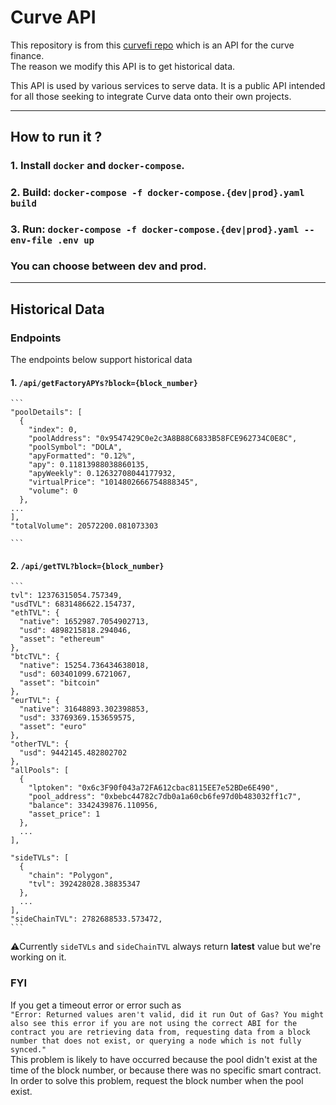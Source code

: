 # Curve API

This repository is from this [curvefi repo](https://github.com/curvefi/curve-api) which is an API for the curve finance.<br/>The reason we modify this API is to get historical data.

This API is used by various services to serve data. It is a public API intended for all those seeking to integrate Curve data onto their own projects.

---

## **How to run it ?**

### 1. Install `docker` and `docker-compose`.

### 2. Build: `docker-compose -f docker-compose.{dev|prod}.yaml build`

### 3. Run: `docker-compose -f docker-compose.{dev|prod}.yaml --env-file .env up `

### You can choose between **dev** and **prod**.

---

## **Historical Data**

### **Endpoints**

The endpoints below support historical data<br/>

#### 1. `/api/getFactoryAPYs?block={block_number}`

    ```
    "poolDetails": [
      {
        "index": 0,
        "poolAddress": "0x9547429C0e2c3A8B88C6833B58FCE962734C0E8C",
        "poolSymbol": "DOLA",
        "apyFormatted": "0.12%",
        "apy": 0.11813988038860135,
        "apyWeekly": 0.12632708044177932,
        "virtualPrice": "1014802666754888345",
        "volume": 0
      },
    ...
    ],
    "totalVolume": 20572200.081073303

    ```

#### 2. `/api/getTVL?block={block_number}`

    ```
    tvl": 12376315054.757349,
    "usdTVL": 6831486622.154737,
    "ethTVL": {
      "native": 1652987.7054902713,
      "usd": 4898215818.294046,
      "asset": "ethereum"
    },
    "btcTVL": {
      "native": 15254.736434638018,
      "usd": 603401099.6721067,
      "asset": "bitcoin"
    },
    "eurTVL": {
      "native": 31648893.302398853,
      "usd": 33769369.153659575,
      "asset": "euro"
    },
    "otherTVL": {
      "usd": 9442145.482802702
    },
    "allPools": [
      {
        "lptoken": "0x6c3F90f043a72FA612cbac8115EE7e52BDe6E490",
        "pool_address": "0xbebc44782c7db0a1a60cb6fe97d0b483032ff1c7",
        "balance": 3342439876.110956,
        "asset_price": 1
      },
      ...
    ],

    "sideTVLs": [
      {
        "chain": "Polygon",
        "tvl": 392428028.38835347
      },
      ...
    ],
    "sideChainTVL": 2782688533.573472,
    ```

⚠️Currently `sideTVLs` and `sideChainTVL` always return **latest** value but we're working on it.

### **FYI**

If you get a timeout error or error such as <br/>
`"Error: Returned values aren't valid, did it run Out of Gas? You might also see this error if you are not using the correct ABI for the contract you are retrieving data from, requesting data from a block number that does not exist, or querying a node which is not fully synced."`
<br/>
This problem is likely to have occurred because the pool didn't exist at the time of the block number, or because there was no specific smart contract. In order to solve this problem, request the block number when the pool exist.
